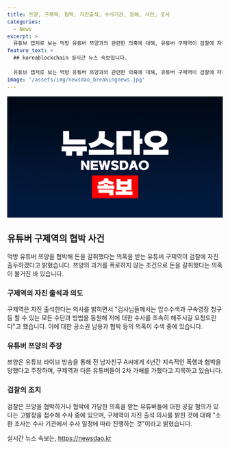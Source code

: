 ```yaml
---
title: 쯔양, 구제역, 협박, 자진출석, 수사기관, 정해, 사안, 조사
categories:
  - News
excerpt: >
  유튜브 캡처로 보는 먹방 유튜버 쯔양과의 관련한 의혹에 대해, 유튜버 구제역이 검찰에 자진 출두를 하겠다고 밝혔다. 15일 서울중앙지검 형사3부에 제 황금폰을 제출하고 자진 출석하겠다는 발언을 했다. 유튜버 구제역은 조회수를 올리기 위해 쯔양의 과거를 폭로하지 않겠다는 조건으로 돈을 받았다는 의혹이 있다. 그에 앞서 쯔양은 전 남자친구에게 폭행과 협박을 당했다며, 유튜버들이 협박에 관여한 것으로 지목되었다. 현재 검찰은 이에 대한 조사를 진행 중이며, 유튜버 구제역의 자진 출석에 대한 결정은 아직 내려지지 않았다.
feature_text: >
  ## koreablockchain 실시간 뉴스 속보입니다.

  유튜브 캡처로 보는 먹방 유튜버 쯔양과의 관련한 의혹에 대해, 유튜버 구제역이 검찰에 자진 출두를 하겠다고 밝혔다. 15일 서울중앙지검 형사3부에 제 황금폰을 제출하고 자진 출석하겠다는 발언을 했다. 유튜버 구제역은 조회수를 올리기 위해 쯔양의 과거를 폭로하지 않겠다는 조건으로 돈을 받았다는 의혹이 있다. 그에 앞서 쯔양은 전 남자친구에게 폭행과 협박을 당했다며, 유튜버들이 협박에 관여한 것으로 지목되었다. 현재 검찰은 이에 대한 조사를 진행 중이며, 유튜버 구제역의 자진 출석에 대한 결정은 아직 내려지지 않았다.
image: '/assets/img/newsdao_breakingnews.jpg'
---
```


<p><img src="/assets/img/newsdao_breakingnews.jpg" alt="koreablockchain 속보" /></p>

<h2 data-ke-size="size26">유튜버 구제역의 협박 사건</h2>

<p data-ke-size="size16">먹방 유튜버 쯔양을 협박해 돈을 갈취했다는 의혹을 받는 유튜버 구제역이 검찰에 자진 출두하겠다고 밝혔습니다. 쯔양의 과거를 폭로하지 않는 조건으로 돈을 갈취했다는 의혹이 불거진 바 있습니다.</p>

<h3>구제역의 자진 출석과 의도</h3>

<p data-ke-size="size16">구제역은 자진 출석한다는 의사를 밝히면서 "검사님들께서는 압수수색과 구속영장 청구 등 할 수 있는 모든 수단과 방법을 동원해 저에 대한 수사를 조속히 해주시길 요청드린다"고 했습니다. 이에 대한 공소권 남용과 협박 등의 의혹이 수색 중에 있습니다.</p>

<h3>유튜버 쯔양의 주장</h3>

<p data-ke-size="size16">쯔양은 유튜브 라이브 방송을 통해 전 남자친구 A씨에게 4년간 지속적인 폭행과 협박을 당했다고 주장하며, 구제역과 다른 유튜버들이 2차 가해를 가했다고 지목하고 있습니다.</p>

<h3>검찰의 조치</h3>

<p data-ke-size="size16">검찰은 쯔양을 협박하거나 협박에 가담한 의혹을 받는 유튜버들에 대한 공갈 혐의가 있다는 고발장을 접수해 수사 중에 있으며, 구제역이 자진 출석 의사를 밝힌 것에 대해 "소환 조사는 수사 기관에서 수사 일정에 따라 진행하는 것"이라고 밝혔습니다.</p>
실시간 뉴스 속보는, <a href="https://newsdao.kr" rel="dofollow">https://newsdao.kr</a>


